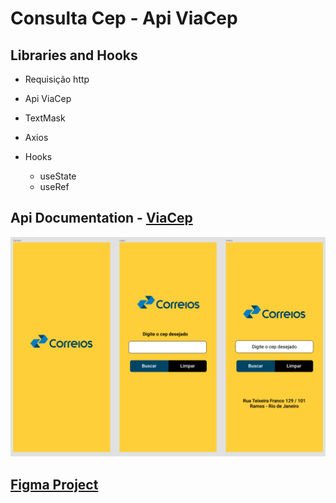 # Consulta Cep - Api ViaCep

## Libraries and Hooks 
- Requisição http
- Api ViaCep
- TextMask
- Axios

- Hooks
    - useState
    - useRef

## Api Documentation - [ViaCep](https://viacep.com.br/)

![View](src/img/figma-app-view.png)

## <b>[Figma Project](https://viacep.com.br/)</b>
